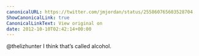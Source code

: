 ```yaml
---
canonicalURL: https://twitter.com/jmjordan/status/255860765603528704
ShowCanonicalLink: true
CanonicalLinkText: View original on
date: 2012-10-10T02:42:14+00:00
---
```

@thelizhunter I think that’s called alcohol.